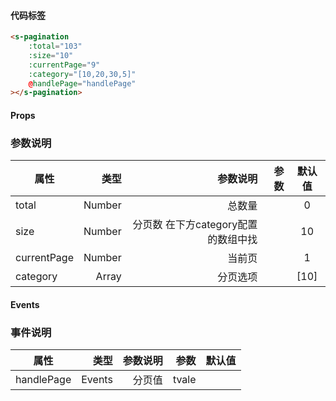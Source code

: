 

#### 代码标签


```html  Python
<s-pagination
    :total="103"
    :size="10"
    :currentPage="9"
    :category="[10,20,30,5]"
    @handlePage="handlePage"
></s-pagination>
```




#### Props



### 参数说明

| 属性     | 类型| 参数说明  | 参数   |  默认值  |
| -------- | -----:| -----:  |-----:  | :----:  |
| total|  Number|总数量|   |   0  |
| size|  Number|分页数 在下方category配置的数组中找|   |   10  |
| currentPage|  Number|当前页|   |   1  |
| category |  Array  |分页选项  |   | [10] |

#### Events
### 事件说明

| 属性     | 类型| 参数说明  | 参数   |  默认值  |
| -------- | -----:| -----:  |-----:  | :----:  |
| handlePage |  Events  |分页值  |  tvale |  |